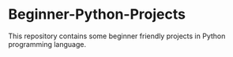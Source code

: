 # Beginner-Python-Projects
This repository contains some beginner friendly projects in Python programming language.
